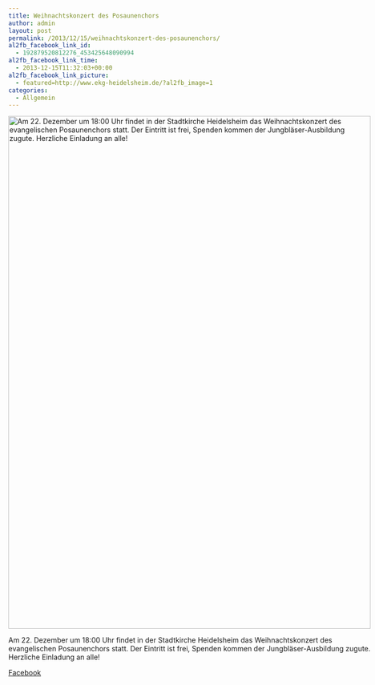 ```yaml
---
title: Weihnachtskonzert des Posaunenchors
author: admin
layout: post
permalink: /2013/12/15/weihnachtskonzert-des-posaunenchors/
al2fb_facebook_link_id:
  - 192879520812276_453425648090994
al2fb_facebook_link_time:
  - 2013-12-15T11:32:03+00:00
al2fb_facebook_link_picture:
  - featured=http://www.ekg-heidelsheim.de/?al2fb_image=1
categories:
  - Allgemein
---
```

<div id="attachment_1243" style="width: 733px" class="wp-caption alignleft">
  <a href="http://www.ekg-heidelsheim.de/wp-content/uploads/2013/12/posaunenchor.png"><img src="http://www.ekg-heidelsheim.de/wp-content/uploads/2013/12/posaunenchor-723x1024.png" alt="Am 22. Dezember um 18:00 Uhr findet in der  Stadtkirche Heidelsheim das Weihnachtskonzert des evangelischen Posaunenchors statt. Der Eintritt ist frei, Spenden kommen der Jungbläser-Ausbildung zugute. Herzliche Einladung an alle!" width="723" height="1024" class="size-large wp-image-1243" /></a><p class="wp-caption-text">
    Am 22. Dezember um 18:00 Uhr findet in der Stadtkirche Heidelsheim das Weihnachtskonzert des evangelischen Posaunenchors statt. Der Eintritt ist frei, Spenden kommen der Jungbläser-Ausbildung zugute. Herzliche Einladung an alle!
  </p>
</div>

<div class="al2fb_anchor">
  <a href="http://www.facebook.com/permalink.php?story_fbid=453425648090994&id=192879520812276" target="_blank">Facebook</div></a>